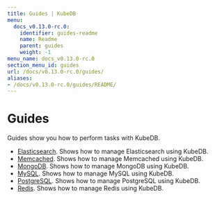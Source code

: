 ```yaml
---
title: Guides | KubeDB
menu:
  docs_v0.13.0-rc.0:
    identifier: guides-readme
    name: Readme
    parent: guides
    weight: -1
menu_name: docs_v0.13.0-rc.0
section_menu_id: guides
url: /docs/v0.13.0-rc.0/guides/
aliases:
- /docs/v0.13.0-rc.0/guides/README/
---
```


# Guides

Guides show you how to perform tasks with KubeDB.

- [Elasticsearch](/docs/v0.13.0-rc.0/guides/elasticsearch/README). Shows how to manage Elasticsearch using KubeDB.
- [Memcached](/docs/v0.13.0-rc.0/guides/memcached/README). Shows how to manage Memcached using KubeDB.
- [MongoDB](/docs/v0.13.0-rc.0/guides/mongodb/README). Shows how to manage MongoDB using KubeDB.
- [MySQL](/docs/v0.13.0-rc.0/guides/mysql/README). Shows how to manage MySQL using KubeDB.
- [PostgreSQL](/docs/v0.13.0-rc.0/guides/postgres/README). Shows how to manage PostgreSQL using KubeDB.
- [Redis](/docs/v0.13.0-rc.0/guides/redis/README). Shows how to manage Redis using KubeDB.

